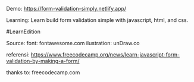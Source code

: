 Demo: https://form-validation-simply.netlify.app/

Learning:
Learn build form validation simple with javascript, html, and css.

#LearnEdition


Source: 
font: fontawesome.com
ilustration: unDraw.co

referensi: 
https://www.freecodecamp.org/news/learn-javascript-form-validation-by-making-a-form/

thanks to:
freecodecamp.com